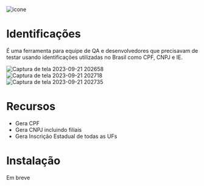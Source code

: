 ![icone](https://user-images.githubusercontent.com/7075481/117592396-b9cfe480-b10e-11eb-9e74-f039b1b5a100.png)

# Identificações
É uma ferramenta para equipe de QA e desenvolvedores que precisavam de testar usando identificações utilizadas no Brasil como CPF, CNPJ e IE.

![Captura de tela 2023-09-21 202658](https://github.com/edenalencar/Identificacoes/assets/7075481/e7f10a25-0874-48aa-8c14-e3003b1c34dd)
![Captura de tela 2023-09-21 202718](https://github.com/edenalencar/Identificacoes/assets/7075481/5b90ed9f-7729-4d87-84fa-5191f1044b3f)
![Captura de tela 2023-09-21 202735](https://github.com/edenalencar/Identificacoes/assets/7075481/d1c901c4-87d0-4760-83ee-3fdf1334eeac)

# Recursos
* Gera CPF 
* Gera CNPJ incluindo filiais
* Gera Inscrição Estadual de todas as UFs

# Instalação
Em breve
